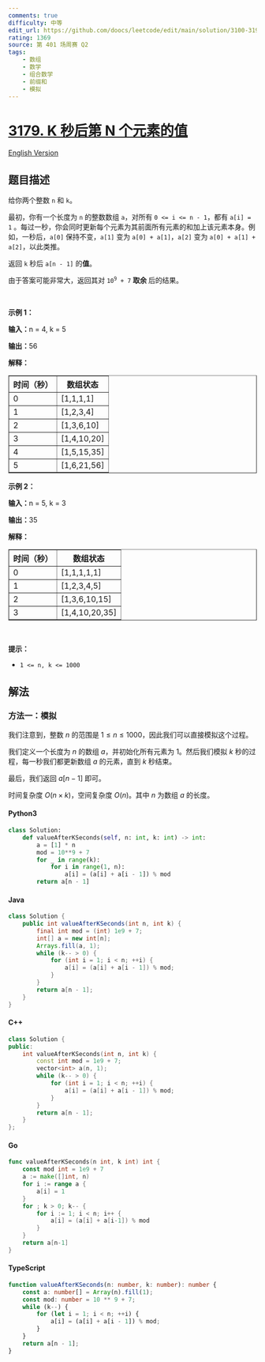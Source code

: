 ```yaml
---
comments: true
difficulty: 中等
edit_url: https://github.com/doocs/leetcode/edit/main/solution/3100-3199/3179.Find%20the%20N-th%20Value%20After%20K%20Seconds/README.md
rating: 1369
source: 第 401 场周赛 Q2
tags:
    - 数组
    - 数学
    - 组合数学
    - 前缀和
    - 模拟
---
```


<!-- problem:start -->

# [3179. K 秒后第 N 个元素的值](https://leetcode.cn/problems/find-the-n-th-value-after-k-seconds)

[English Version](/solution/3100-3199/3179.Find%20the%20N-th%20Value%20After%20K%20Seconds/README_EN.md)

## 题目描述

<!-- description:start -->

<p>给你两个整数 <code>n</code> 和 <code>k</code>。</p>

<p>最初，你有一个长度为 <code>n</code> 的整数数组 <code>a</code>，对所有 <code>0 &lt;= i &lt;= n - 1</code>，都有 <code>a[i] = 1</code> 。每过一秒，你会同时更新每个元素为其前面所有元素的和加上该元素本身。例如，一秒后，<code>a[0]</code> 保持不变，<code>a[1]</code> 变为 <code>a[0] + a[1]</code>，<code>a[2]</code> 变为 <code>a[0] + a[1] + a[2]</code>，以此类推。</p>

<p>返回 <code>k</code> 秒后 <code>a[n - 1]</code> 的<strong>值</strong>。</p>

<p>由于答案可能非常大，返回其对 <code>10<sup>9</sup> + 7</code> <strong>取余 </strong>后的结果。</p>

<p>&nbsp;</p>

<p><strong class="example">示例 1：</strong></p>

<div class="example-block">
<p><strong>输入：</strong><span class="example-io">n = 4, k = 5</span></p>

<p><strong>输出：</strong><span class="example-io">56</span></p>

<p><strong>解释：</strong></p>

<table border="1">
	<tbody>
		<tr>
			<th>时间（秒）</th>
			<th>数组状态</th>
		</tr>
		<tr>
			<td>0</td>
			<td>[1,1,1,1]</td>
		</tr>
		<tr>
			<td>1</td>
			<td>[1,2,3,4]</td>
		</tr>
		<tr>
			<td>2</td>
			<td>[1,3,6,10]</td>
		</tr>
		<tr>
			<td>3</td>
			<td>[1,4,10,20]</td>
		</tr>
		<tr>
			<td>4</td>
			<td>[1,5,15,35]</td>
		</tr>
		<tr>
			<td>5</td>
			<td>[1,6,21,56]</td>
		</tr>
	</tbody>
</table>
</div>

<p><strong class="example">示例 2：</strong></p>

<div class="example-block">
<p><strong>输入：</strong><span class="example-io">n = 5, k = 3</span></p>

<p><strong>输出：</strong><span class="example-io">35</span></p>

<p><strong>解释：</strong></p>

<table border="1">
	<tbody>
		<tr>
			<th>时间（秒）</th>
			<th>数组状态</th>
		</tr>
		<tr>
			<td>0</td>
			<td>[1,1,1,1,1]</td>
		</tr>
		<tr>
			<td>1</td>
			<td>[1,2,3,4,5]</td>
		</tr>
		<tr>
			<td>2</td>
			<td>[1,3,6,10,15]</td>
		</tr>
		<tr>
			<td>3</td>
			<td>[1,4,10,20,35]</td>
		</tr>
	</tbody>
</table>
</div>

<p>&nbsp;</p>

<p><strong>提示：</strong></p>

<ul>
	<li><code>1 &lt;= n, k &lt;= 1000</code></li>
</ul>

<!-- description:end -->

## 解法

<!-- solution:start -->

### 方法一：模拟

我们注意到，整数 $n$ 的范围是 $1 \leq n \leq 1000$，因此我们可以直接模拟这个过程。

我们定义一个长度为 $n$ 的数组 $a$，并初始化所有元素为 $1$。然后我们模拟 $k$ 秒的过程，每一秒我们都更新数组 $a$ 的元素，直到 $k$ 秒结束。

最后，我们返回 $a[n - 1]$ 即可。

时间复杂度 $O(n \times k)$，空间复杂度 $O(n)$。其中 $n$ 为数组 $a$ 的长度。

<!-- tabs:start -->

#### Python3

```python
class Solution:
    def valueAfterKSeconds(self, n: int, k: int) -> int:
        a = [1] * n
        mod = 10**9 + 7
        for _ in range(k):
            for i in range(1, n):
                a[i] = (a[i] + a[i - 1]) % mod
        return a[n - 1]
```

#### Java

```java
class Solution {
    public int valueAfterKSeconds(int n, int k) {
        final int mod = (int) 1e9 + 7;
        int[] a = new int[n];
        Arrays.fill(a, 1);
        while (k-- > 0) {
            for (int i = 1; i < n; ++i) {
                a[i] = (a[i] + a[i - 1]) % mod;
            }
        }
        return a[n - 1];
    }
}
```

#### C++

```cpp
class Solution {
public:
    int valueAfterKSeconds(int n, int k) {
        const int mod = 1e9 + 7;
        vector<int> a(n, 1);
        while (k-- > 0) {
            for (int i = 1; i < n; ++i) {
                a[i] = (a[i] + a[i - 1]) % mod;
            }
        }
        return a[n - 1];
    }
};
```

#### Go

```go
func valueAfterKSeconds(n int, k int) int {
	const mod int = 1e9 + 7
	a := make([]int, n)
	for i := range a {
		a[i] = 1
	}
	for ; k > 0; k-- {
		for i := 1; i < n; i++ {
			a[i] = (a[i] + a[i-1]) % mod
		}
	}
	return a[n-1]
}
```

#### TypeScript

```ts
function valueAfterKSeconds(n: number, k: number): number {
    const a: number[] = Array(n).fill(1);
    const mod: number = 10 ** 9 + 7;
    while (k--) {
        for (let i = 1; i < n; ++i) {
            a[i] = (a[i] + a[i - 1]) % mod;
        }
    }
    return a[n - 1];
}
```

<!-- tabs:end -->

<!-- solution:end -->

<!-- problem:end -->
